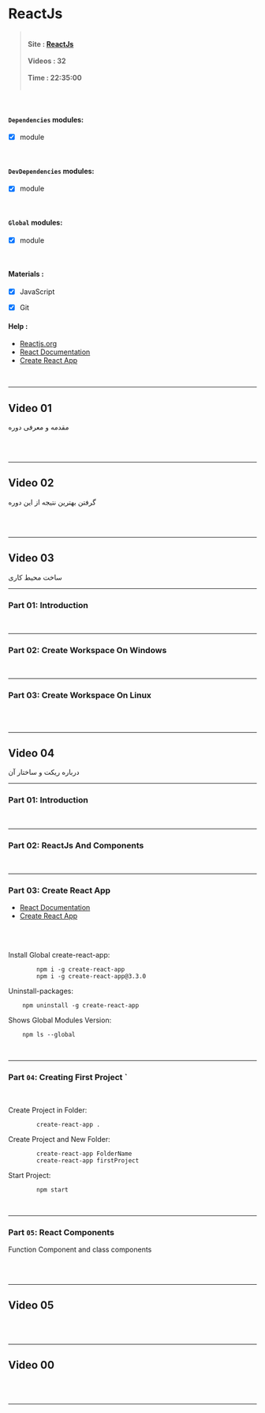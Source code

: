 
# **ReactJs**

> <br> **Site :  [ReactJs](https://toplearn.com/c/qxl2 "آموزش جامع ReactJs")**
<br> <br> **Videos : 32**
<br> <br> **Time : 22:35:00** 
<br> <br>

<br>

#### `Dependencies` modules:
- [x] module

<br>

#### `DevDependencies` modules:
- [x] module

<br>

#### `Global` modules:
- [x] module

<br>

#### **Materials :**
- [x] JavaScript
- [x] Git


#### **Help :**
* [Reactjs.org](https://reactjs.org/ "reactjs.org")
* [React Documentation](https://reactjs.org/docs/getting-started.html "reactjs/documentation.org")
* [Create React App](https://create-react-app.dev/ "[reactjs.org](https://create-react-app.dev/)")

<br>

---
## Video 01
مقدمه و معرفی دوره

<br><br>

---
## Video 02
گرفتن بهترین نتیجه از این دوره


<br><br>

---
## Video 03
ساخت محیط کاری

---
### **Part 01**: Introduction
<br>

---
### **Part 02**: Create Workspace On Windows
<br>

---
### **Part 03**: Create Workspace On Linux


<br><br>

---
## Video 04
درباره ریکت و ساختار آن

---
### **Part 01**: Introduction
<br>

---
### **Part 02**: ReactJs And Components
<br>

---
### **Part 03**: Create React App

* [React Documentation](https://reactjs.org/docs/getting-started.html "reactjs/documentation.org")
* [Create React App](https://create-react-app.dev/ "[reactjs.org](https://create-react-app.dev/)")
<br>
<br>

Install Global create-react-app:
```
        npm i -g create-react-app
        npm i -g create-react-app@3.3.0  
```

Uninstall-packages:
```
    npm uninstall -g create-react-app
```

Shows Global Modules Version:
```
    npm ls --global
```
<br>

---
### **Part `04`**: Creating First Project `

<br>

Create Project in Folder:
```
        create-react-app .
```

Create Project and New Folder:
```
        create-react-app FolderName
        create-react-app firstProject
```

Start Project:
```
        npm start
```

<br>

---
### **Part `05`**: React Components

Function Component and class components



<br><br>

---

## Video 05


<br><br>

---





## Video 00


<br><br>

---